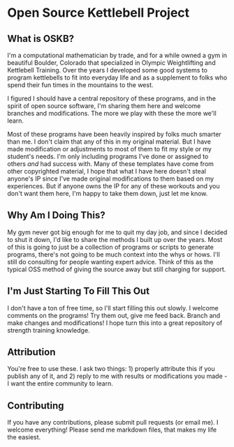 # Open Source Kettlebell Project

## What is OSKB?

I'm a computational mathematician by trade, and for a while owned a gym in beautiful Boulder, Colorado that specialized in Olympic Weightlifting and Kettlebell Training.  Over the years I developed some good systems to program kettlebells to fit into everyday life and as a supplement to folks who spend their fun times in the mountains to the west.  

I figured I should have a central repository of these programs, and in the spirit of open source software, I'm sharing them here and welcome branches and modifications. The more we play with these the more we'll learn.

Most of these programs have been heavily inspired by folks much smarter than me.  I don't claim that any of this in my original material.  But I have made modification or adjustments to most of them to fit my style or my student's needs.  I'm only including programs I've done or assigned to others *and* had success with. Many of these templates have come from other copyrighted material, I hope that what I have here doesn't steal anyone's IP since I've made original modifications to them based on my experiences. But if anyone owns the IP for any of these workouts and you don't want them here, I'm happy to take them down, just let me know. 

## Why Am I Doing This?

My gym never got big enough for me to quit my day job, and since I decided to shut it down, I'd like to share the methods I built up over the years. Most of this is going to just be a collection of programs or scripts to generate programs, there's not going to be much context into the whys or hows.  I'll still do consulting for people wanting expert advice. Think of this as the typical OSS method of giving the source away but still charging for support.

## I'm Just Starting To Fill This Out

I don't have a ton of free time, so I'll start filling this out slowly.  I welcome comments on the programs! Try them out, give me feed back. Branch and make changes and modifications!  I hope turn this into a great repository of strength training knowledge. 

## Attribution

You're free to use these. I ask two things: 1) properly attribute this if you publish any of it, and 2) reply to me with results or modifications you made - I want the entire community to learn.

## Contributing

If you have any contributions, please submit pull requests (or email me).  I welcome everything!  Please send me markdown files, that makes my life the easiest.